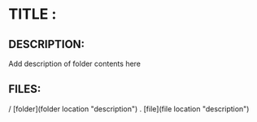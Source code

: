 # TITLE   :


DESCRIPTION:
-----------
Add description of folder contents here


FILES:
------
/ [folder](folder location "description")
. [file](file location "description")